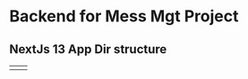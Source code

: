 # Backend for Mess Mgt Project

## NextJs 13 App Dir structure

|     |     |
| --- | --- |
|     |     |
